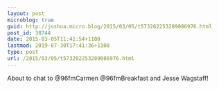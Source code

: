 ```yaml
---
layout: post
microblog: true
guid: http://joshua.micro.blog/2015/03/05/t573282253289086976.html
post_id: 38744
date: 2015-03-05T11:41:54+1100
lastmod: 2019-07-30T17:41:36+1100
type: post
url: /2015/03/05/t573282253289086976.html
---
```

About to chat to @96fmCarmen @96fmBreakfast and Jesse Wagstaff!
